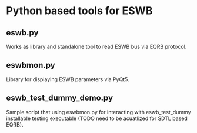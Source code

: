# Python based tools for ESWB

## eswb.py 

Works as library and standalone tool to read ESWB bus via EQRB protocol.

## eswbmon.py

Library for displaying ESWB parameters via PyQt5.

## eswb_test_dummy_demo.py

Sample script that using eswbmon.py for interacting with eswb_test_dummy 
installable testing executable (TODO need to be acuatlized for SDTL based EQRB).

